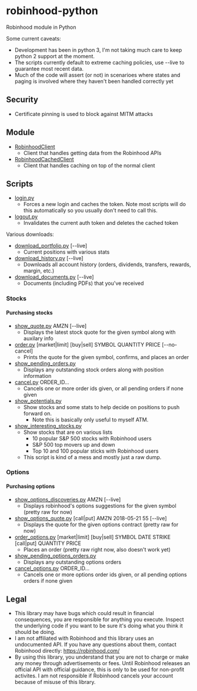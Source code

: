 # robinhood-python
Robinhood module in Python

Some current caveats:
* Development has been in python 3, I'm not taking much care to keep python 2 support at the moment.
* The scripts currently default to extreme caching policies, use --live to guarantee most recent data.
* Much of the code will assert (or not) in scenarioes where states and paging is involved where they haven't been handled correctly yet

## Security

* Certificate pinning is used to block against MITM attacks

## Module

* [RobinhoodClient](robinhood/RobinhoodClient.py)
  * Client that handles getting data from the Robinhood APIs
* [RobinhoodCachedClient](robinhood/RobinhoodClient.py)
  * Client that handles caching on top of the normal client

## Scripts

* [login.py](login.py)
  * Forces a new login and caches the token. Note most scripts will do this
    automatically so you usually don't need to call this.
* [logout.py](logout.py)
  * Invalidates the current auth token and deletes the cached token

Various downloads:
* [download_portfolio.py](download_portfolio.py) [--live]
  * Current positions with various stats
* [download_history.py](download_history.py) [--live]
  * Downloads all account history (orders, dividends, transfers, rewards, margin, etc.)
* [download_documents.py](download_documents.py) [--live]
  * Documents (including PDFs) that you've received

### Stocks

#### Purchasing stocks

* [show_quote.py](show_quote.py) AMZN [--live]
  * Displays the latest stock quote for the given symbol along with auxilary info
* [order.py](order.py) [market|limit] [buy|sell] SYMBOL QUANTITY PRICE [--no-cancel]
  * Prints the quote for the given symbol, confirms, and places an order
* [show_pending_orders.py](show_pending_orders.py)
  * Displays any outstanding stock orders along with position information
* [cancel.py](cancel.py) ORDER_ID...
  * Cancels one or more order ids given, or all pending orders if none given
* [show_potentials.py](show_potentials.py)
  * Show stocks and some stats to help decide on positions to push forward on.
    * Note this is basically only useful to myself ATM.
* [show_interesting_stocks.py](show_interesting_stocks.py)
  * Show stocks that are on various lists
    * 10 popular S&P 500 stocks with Robinhood users
    * S&P 500 top movers up and down
    * Top 10 and 100 popular sticks with Robinhood users
  * This script is kind of a mess and mostly just a raw dump.

### Options

#### Purchasing options

* [show_options_discoveries.py](show_options_quote.py) AMZN [--live]
  * Displays robinhood's options suggestions for the given symbol (pretty raw for now)
* [show_options_quote.py](show_options_quote.py) [call|put] AMZN 2018-05-21 55 [--live]
  * Displays the quote for the given options contract (pretty raw for now)
* [order_options.py](order_options.py) [market|limit] [buy|sell] SYMBOL DATE STRIKE [call|put] QUANTITY PRICE
  * Places an order (pretty raw right now, also doesn't work yet)
* [show_pending_options_orders.py](show_pending_options_orders.py)
  * Displays any outstanding options orders
* [cancel_options.py](cancel_options.py) ORDER_ID...
  * Cancels one or more options order ids given, or all pending options orders if none given

## Legal

* This library may have bugs which could result in financial consequences, you are responsible for anything you execute. Inspect the underlying code if you want to be sure it's doing what you think it should be doing.
* I am not affiliated with Robinhood and this library uses an undocumented API. If you have any questions about them, contact Robinhood directly: https://robinhood.com/
* By using this library, you understand that you are not to charge or make any money through advertisements or fees. Until Robinhood releases an official API with official guidance, this is only to be used for non-profit activites.  I am not responsible if Robinhood cancels your account because of misuse of this library.
